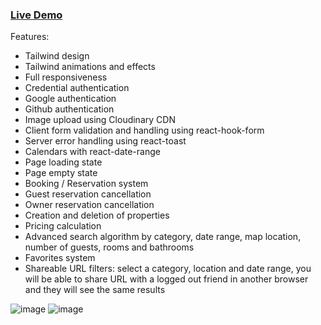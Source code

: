 ### [Live Demo](https://house-rent-clone.vercel.app)

Features:
- Tailwind design
- Tailwind animations and effects
- Full responsiveness
- Credential authentication
- Google authentication
- Github authentication
- Image upload using Cloudinary CDN
- Client form validation and handling using react-hook-form
- Server error handling using react-toast
- Calendars with react-date-range
- Page loading state
- Page empty state
- Booking / Reservation system
- Guest reservation cancellation
- Owner reservation cancellation
- Creation and deletion of properties
- Pricing calculation
- Advanced search algorithm by category, date range, map location, number of guests, rooms and bathrooms
- Favorites system
- Shareable URL filters: select a category, location and date range, you will be able to share URL with a logged out friend in another browser and they will see the same results

![image](https://github.com/izanamiah/netflix-clone/assets/10970657/64b1a9d7-7438-4936-8083-adfb784a3ab6)
![image](https://github.com/izanamiah/netflix-clone/assets/10970657/47f44d4b-70a8-4455-a35e-97a8232b2a92)
